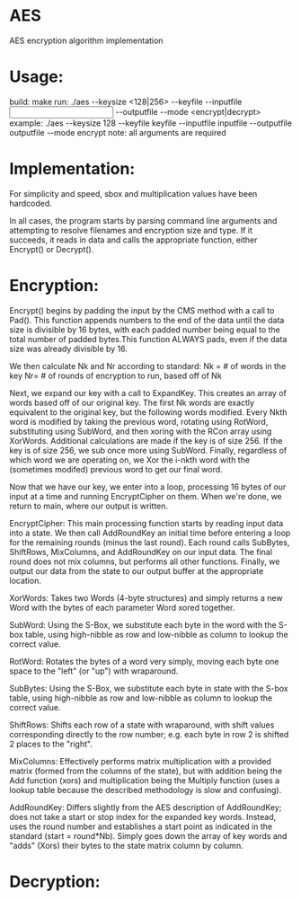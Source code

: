 # AES
AES encryption algorithm implementation

# Usage:

build: make
run: ./aes --keysize <128|256> --keyfile <key file name> --inputfile <input file name> --outputfile <output file name> --mode <encrypt|decrypt>
	example: ./aes --keysize 128 --keyfile keyfile --inputfile inputfile --outputfile outputfile --mode encrypt
	note: all arguments are required

# Implementation:

For simplicity and speed, sbox and multiplication values have been hardcoded.

In all cases, the program starts by parsing command line arguments and attempting to resolve filenames and encryption size and type. If it succeeds, it reads in data and calls the appropriate function, either Encrypt() or Decrypt().

# Encryption:

Encrypt() begins by padding the input by the CMS method with a call to Pad(). This function appends numbers to the end of the data until the data size is divisible by 16 bytes, with each padded number being equal to the total number of padded bytes.This function ALWAYS pads, even if the data size was already divisible by 16.

We then calculate Nk and Nr according to standard:
Nk = # of words in the key
Nr= # of rounds of encryption to run, based off of Nk

Next, we expand our key with a call to ExpandKey. This creates an array of words based off of our original key. The first Nk words are exactly equivalent to the original key, but the following words modified. Every Nkth word is modified by taking the previous word, rotating using RotWord, substituting using SubWord, and then xoring with the RCon array using XorWords. Additional calculations are made if the key is of size 256. If the key is of size 256, we sub once more using SubWord. Finally, regardless of which word we are operating on, we Xor the i-nkth word with the (sometimes modifed) previous word to get our final word.

Now that we have our key, we enter into a loop, processing 16 bytes of our input at a time and running EncryptCipher on them. When we're done, we return to main, where our output is written.

EncryptCipher: This main processing function starts by reading input data into a state. We then call AddRoundKey an initial time before entering a loop for the remaining rounds (minus the last round). Each round calls SubBytes, ShiftRows, MixColumns, and AddRoundKey on our input data. The final round does not mix columns, but performs all other functions. Finally, we output our data from the state to our output buffer at the appropriate location.

XorWords: Takes two Words (4-byte structures) and simply returns a new Word with the bytes of each parameter Word xored together.

SubWord: Using the S-Box, we substitute each byte in the word with the S-box table, using high-nibble as row and low-nibble as column to lookup the correct value.

RotWord: Rotates the bytes of a word very simply, moving each byte one space to the "left" (or "up") with wraparound.

SubBytes: Using the S-Box, we substitute each byte in state with the S-box table, using high-nibble as row and low-nibble as column to lookup the correct value.

ShiftRows: Shifts each row of a state with wraparound, with shift values corresponding directly to the row number; e.g. each byte in row 2 is shifted 2 places to the "right".

MixColumns: Effectively performs matrix multiplication with a provided matrix (formed from the columns of the state), but with addition being the Add function (xors) and multiplication being the Multiply function (uses a lookup table because the described methodology is slow and confusing). 

AddRoundKey: Differs slightly from the AES description of AddRoundKey; does not take a start or stop index for the expanded key words. Instead, uses the round number and establishes a start point as indicated in the standard (start = round*Nb). Simply goes down the array of key words and "adds" (Xors) their bytes to the state matrix column by column.

# Decryption:
